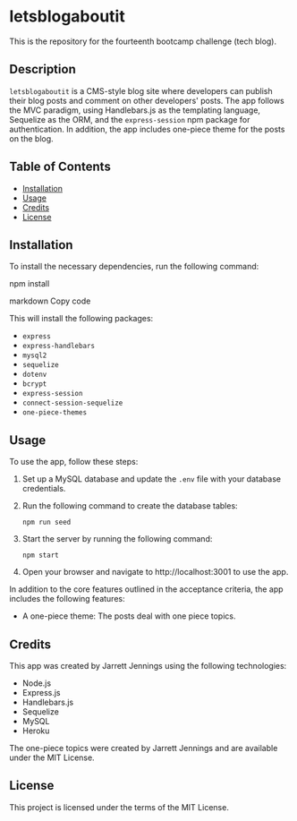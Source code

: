 # letsblogaboutit
This is the repository for the fourteenth bootcamp challenge (tech blog).

## Description
`letsblogaboutit` is a CMS-style blog site where developers can publish their blog posts and comment on other developers' posts. The app follows the MVC paradigm, using Handlebars.js as the templating language, Sequelize as the ORM, and the `express-session` npm package for authentication. In addition, the app includes one-piece theme for the posts on the blog.

## Table of Contents
- [Installation](#installation)
- [Usage](#usage)
- [Credits](#credits)
- [License](#license)

## Installation
To install the necessary dependencies, run the following command:

npm install

markdown
Copy code

This will install the following packages:

- `express`
- `express-handlebars`
- `mysql2`
- `sequelize`
- `dotenv`
- `bcrypt`
- `express-session`
- `connect-session-sequelize`
- `one-piece-themes`

## Usage
To use the app, follow these steps:

1. Set up a MySQL database and update the `.env` file with your database credentials.
2. Run the following command to create the database tables:

    ```
    npm run seed
    ```

3. Start the server by running the following command:

    ```
    npm start
    ```

4. Open your browser and navigate to http://localhost:3001 to use the app.

In addition to the core features outlined in the acceptance criteria, the app includes the following features:

- A one-piece theme: The posts deal with one piece topics.

## Credits
This app was created by Jarrett Jennings using the following technologies:

- Node.js
- Express.js
- Handlebars.js
- Sequelize
- MySQL
- Heroku

The one-piece topics were created by Jarrett Jennings and are available under the MIT License.

## License
This project is licensed under the terms of the MIT License.
